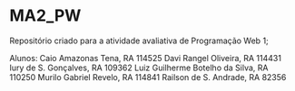 # MA2_PW
Repositório criado para a atividade avaliativa de Programação Web 1;

Alunos:
    Caio Amazonas Tena, RA 114525
    Davi Rangel Oliveira, RA 114431
    Iury de S. Gonçalves, RA 109362
    Luiz Guilherme Botelho da Silva, RA 110250
    Murilo Gabriel Revelo, RA 114841
    Railson de S. Andrade, RA 82356
